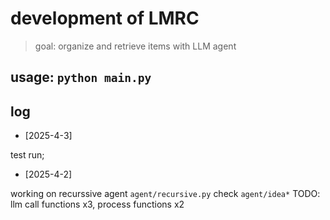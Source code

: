 # development of LMRC
> goal: organize and retrieve items with LLM agent

## usage: `python main.py`

## log

- [2025-4-3]

test run;

- [2025-4-2] 

working on recurssive agent `agent/recursive.py`
check `agent/idea*`
TODO: llm call functions x3, process functions x2